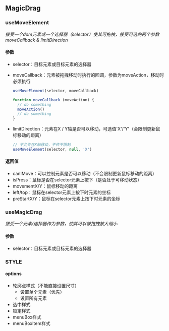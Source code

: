 ## MagicDrag

### useMoveElement

_接受一个dom元素或一个选择器（selector）使其可拖拽，接受可选的两个参数 moveCallback & limitDirection_

#### 参数

- selector：目标元素或目标元素的选择器

- moveCallback：元素被拖拽移动时执行的回调，参数为moveAction，移动时必须执行
  ```ts
  useMoveElement(selector, moveCallback)

  function moveCallback (moveAction) {
    // do something
    moveAction()
    // do something
  }
  ```

- limitDirection：元素在X / Y轴是否可以移动，可选值'X'/'Y'（会限制更新鼠标移动的距离）
  ```ts
  // 不允许在X轴移动，不传不限制
  useMoveElement(selector, null, 'X')
  ```

#### 返回值

- canIMove：可以控制元素是否可以移动（不会限制更新鼠标移动的距离）
- isPress：鼠标是否在selector元素上按下（是否处于可移动状态）
- movementX/Y：鼠标移动的距离
- left/top：鼠标在selector元素上按下时元素的坐标
- preStartX/Y：鼠标在selector元素上按下时元素的坐标

### useMagicDrag

_接受一个元素/选择器作为参数，使其可以被拖拽放大缩小_

#### 参数

- selector：目标元素或目标元素的选择器

### STYLE

#### options
- 轮廓点样式（不能直接设置尺寸）
    - 设置单个元素（优先）
    - 设置所有元素
- 选中样式
- 锁定样式
- menuBox样式
- menuBoxItem样式

